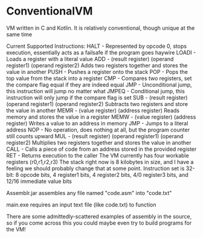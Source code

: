 # ConventionalVM
VM written in C and Kotlin. It is relatively conventional, though unique at the same time

Current Supported Instructions:
  HALT - Represented by opcode 0, stops execution, essentially acts as a failsafe if the program goes haywire
  LOADI - Loads a register with a literal value
  ADD - (result register) (operand register1) (operand register2) Adds two registers together and stores the value in another
  PUSH - Pushes a register onto the stack
  POP - Pops the top value from the stack into a register
  CMP - Compares two registers, set the compare flag equal if they are indeed equal
  JMP - Unconditional jump, this instruction will jump no matter what
  JMPEQ - Conditional jump, this instruction will only jump if the compare flag is set
  SUB - (result register) (operand register1) (operand register2) Subtracts two registers and store the value in another
  MEMR - (value register) (address register) Reads memory and stores the value in a register
  MEMW - (value register) (address register) Writes a value to an address in memory
  JMP - Jumps to a literal address
  NOP - No operation, does nothing at all, but the program counter still counts upward
  MUL - (result register) (operand register1) (operand register2) Multiplies two registers together and stores the value in another
  CALL - Calls a piece of code from an address stored in the provided register
  RET - Returns execution to the caller
The VM currently has four workable registers (r0,r1,r2,r3)
The stack right now is 8 kilobytes in size, and I have a feeling we should probably change that at some point.
Instruction set is 32-bit: 8 opcode bits, 4 register1 bits, 4 register2 bits, 4/0 register3 bits, and 12/16 immediate value bits

Assemblr.jar assembles any file named "code.asm" into "code.txt"

main.exe requires an input text file (like code.txt) to function

There are some admittedly-scattered examples of assembly in the source, so if you come across this you could maybe even try to build programs for the VM!


